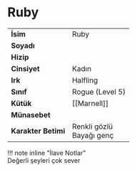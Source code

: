 # Ruby   
|  |  |  
|---|---|  
| **İsim** | Ruby |  
| **Soyadı** |  |  
| **Hizip** |  |  
| **Cinsiyet** | Kadın |  
| **Irk** | Halfling |  
| **Sınıf** | Rogue (Level 5) |  
| **Kütük** | [[Marnell]] |  
| **Münasebet** |  |  
| **Karakter Betimi** | Renkli gözlü<br>Bayağı genç |  
  
  
!!! note inline "İlave Notlar"  
	Değerli şeyleri çok sever  
  
  
